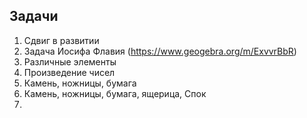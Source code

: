## Задачи
1. Сдвиг в развитии
2. Задача Иосифа Флавия (https://www.geogebra.org/m/ExvvrBbR)
3. Различные элементы
4. Произведение чисел
5. Камень, ножницы, бумага
6. Камень, ножницы, бумага, ящерица, Спок
7. 